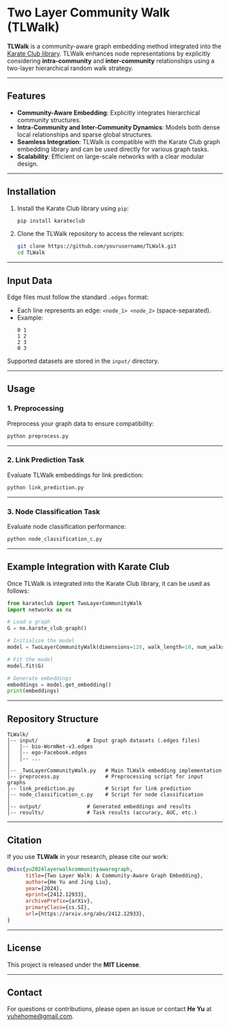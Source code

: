 
# Two Layer Community Walk (TLWalk)

**TLWalk** is a community-aware graph embedding method integrated into the [Karate Club library](https://github.com/benedekrozemberczki/karateclub). TLWalk enhances node representations by explicitly considering **intra-community** and **inter-community** relationships using a two-layer hierarchical random walk strategy.

---

## Features

- **Community-Aware Embedding**: Explicitly integrates hierarchical community structures.
- **Intra-Community and Inter-Community Dynamics**: Models both dense local relationships and sparse global structures.
- **Seamless Integration**: TLWalk is compatible with the Karate Club graph embedding library and can be used directly for various graph tasks.
- **Scalability**: Efficient on large-scale networks with a clear modular design.

---

## Installation

1. Install the Karate Club library using `pip`:

   ```bash
   pip install karateclub
   ```

2. Clone the TLWalk repository to access the relevant scripts:

   ```bash
   git clone https://github.com/yourusername/TLWalk.git
   cd TLWalk
   ```

---

## Input Data

Edge files must follow the standard `.edges` format:

- Each line represents an edge: `<node_1> <node_2>` (space-separated).
- Example:
   ```
   0 1
   1 2
   2 3
   0 3
   ```

Supported datasets are stored in the `input/` directory.

---

## Usage

### 1. Preprocessing

Preprocess your graph data to ensure compatibility:

```bash
python preprocess.py 
```

---

### 2. Link Prediction Task

Evaluate TLWalk embeddings for link prediction:

```bash
python link_prediction.py 
```

---

### 3. Node Classification Task

Evaluate node classification performance:

```bash
python node_classification_c.py 
```

---

## Example Integration with Karate Club

Once TLWalk is integrated into the Karate Club library, it can be used as follows:

```python
from karateclub import TwoLayerCommunityWalk
import networkx as nx

# Load a graph
G = nx.karate_club_graph()

# Initialize the model
model = TwoLayerCommunityWalk(dimensions=128, walk_length=10, num_walks=80)

# Fit the model
model.fit(G)

# Generate embeddings
embeddings = model.get_embedding()
print(embeddings)
```

---

## Repository Structure

```plaintext
TLWalk/
│-- input/                # Input graph datasets (.edges files)
│   │-- bio-WormNet-v3.edges
│   │-- ego-Facebook.edges
│   │-- ...
│
│-- _TwoLayerCommunityWalk.py   # Main TLWalk embedding implementation
│-- preprocess.py               # Preprocessing script for input graphs
│-- link_prediction.py          # Script for link prediction
│-- node_classification_c.py    # Script for node classification
│
│-- output/               # Generated embeddings and results
│-- results/              # Task results (accuracy, AUC, etc.)
```

---

## Citation

If you use **TLWalk** in your research, please cite our work:

```bibtex
@misc{yu2024layerwalkcommunityawaregraph,
      title={Two Layer Walk: A Community-Aware Graph Embedding}, 
      author={He Yu and Jing Liu},
      year={2024},
      eprint={2412.12933},
      archivePrefix={arXiv},
      primaryClass={cs.SI},
      url={https://arxiv.org/abs/2412.12933}, 
}
```

---

## License

This project is released under the **MIT License**.

---

## Contact

For questions or contributions, please open an issue or contact **He Yu** at [yuhehome@gmail.com](mailto:yuhehome@gmail.com).

